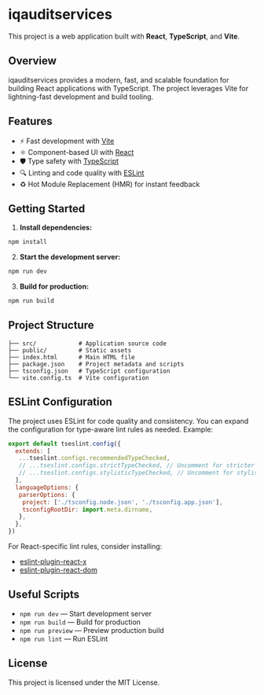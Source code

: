 # iqauditservices

This project is a web application built with **React**, **TypeScript**, and **Vite**.

## Overview

iqauditservices provides a modern, fast, and scalable foundation for building React applications with TypeScript. The project leverages Vite for lightning-fast development and build tooling.

## Features

- ⚡️ Fast development with [Vite](https://vitejs.dev/)
- ⚛️ Component-based UI with [React](https://react.dev/)
- 🛡️ Type safety with [TypeScript](https://www.typescriptlang.org/)
- 🔍 Linting and code quality with [ESLint](https://eslint.org/)
- ♻️ Hot Module Replacement (HMR) for instant feedback

## Getting Started

1. **Install dependencies:**
  ```bash
  npm install
  ```
2. **Start the development server:**
  ```bash
  npm run dev
  ```
3. **Build for production:**
  ```bash
  npm run build
  ```

## Project Structure

```
├── src/            # Application source code
├── public/         # Static assets
├── index.html      # Main HTML file
├── package.json    # Project metadata and scripts
├── tsconfig.json   # TypeScript configuration
└── vite.config.ts  # Vite configuration
```

## ESLint Configuration

The project uses ESLint for code quality and consistency. You can expand the configuration for type-aware lint rules as needed. Example:

```js
export default tseslint.config({
  extends: [
   ...tseslint.configs.recommendedTypeChecked,
   // ...tseslint.configs.strictTypeChecked, // Uncomment for stricter rules
   // ...tseslint.configs.stylisticTypeChecked, // Uncomment for stylistic rules
  ],
  languageOptions: {
   parserOptions: {
    project: ['./tsconfig.node.json', './tsconfig.app.json'],
    tsconfigRootDir: import.meta.dirname,
   },
  },
})
```

For React-specific lint rules, consider installing:

- [eslint-plugin-react-x](https://github.com/Rel1cx/eslint-react/tree/main/packages/plugins/eslint-plugin-react-x)
- [eslint-plugin-react-dom](https://github.com/Rel1cx/eslint-react/tree/main/packages/plugins/eslint-plugin-react-dom)

## Useful Scripts

- `npm run dev` — Start development server
- `npm run build` — Build for production
- `npm run preview` — Preview production build
- `npm run lint` — Run ESLint

## License

This project is licensed under the MIT License.
